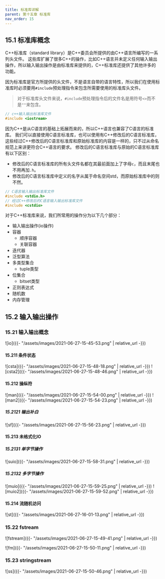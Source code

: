 ```yaml
---
title: 标准库详解
parent: 第十五章 标准库
nav_order: 15
---
```


## 15.1 标准库概念

C++标准库（standard library）是C++委员会所提供的由C++语言所编写的一系列头文件。
这些库扩展了很多C++的操作，比如C++语言并未定义任何输入输出操作，所以输入输出操作是由标准库来提供的，C++标准库还提供了其他许多的功能。

因为标准库是官方所提供的头文件，不是语言自带的语言特性，所以我们在使用标准库时必须要用`#include`预处理指令来包含所需要使用的标准库头文件。

> 对于标准库头文件来说，`#include`预处理指令后的文件名是用符号`<>`而不是`""`来包含。

```c++
// c++输入输出标准库文件
#include <iostream>
```

因为C++是从C语言的基础上拓展而来的，所以C++语言也兼容了C语言的标准库。
我们可以直接使用C语言标准库，也可以使用有C++修改后的C语言标准库，这些经过C++修改后的C语言标准库和原始标准库的内容是一样的，只不过从命名规范上来讲更符合C++语言的要求。
修改后的C语言标准库与原始的C语言标准库有以下区别：
* 修改后的C语言标准库的所有头文件名都在其最前面加上了字母`c`，而且末尾也不用再加`.h`。
* 修改后的C语言标准库中定义的名字从属于命名空间std，而原始标准库中的则不然。

```c++
// C语言输入输出标准库文件
#include <stdio.h>
// 经过C++修改后的C语言输入输出标准库文件
#include <cstdio>
```

对于C++标准库来说，我们所常用的操作分为以下几个部分：
* 输入输出操作(io操作)
* 容器
  * 顺序容器
  * 关联容器
* 迭代器
* 泛型算法
* 多类型集合
  * tuple类型
* 位集合
  * bitset类型
* 正则表达式
* 随机数
* 内存管理

## 15.2 输入输出操作

### 15.21 输入输出概念

![io]({{- "/assets/images/2021-06-27-15-45-53.png" | relative_url -}})

#### 15.211 条件状态

![csta]({{- "/assets/images/2021-06-27-15-48-18.png" | relative_url -}})
![csta2]({{- "/assets/images/2021-06-27-15-48-46.png" | relative_url -}})

#### 15.212 操纵符

![man]({{- "/assets/images/2021-06-27-15-54-00.png" | relative_url -}})
![man2]({{- "/assets/images/2021-06-27-15-54-23.png" | relative_url -}})

##### 15.2121 输出补白

![sf]({{- "/assets/images/2021-06-27-15-56-23.png" | relative_url -}})

#### 15.213 未格式化IO

##### 15.2131 单字节操作

![suio]({{- "/assets/images/2021-06-27-15-58-31.png" | relative_url -}})

##### 15.2132 多字节操作

![muio]({{- "/assets/images/2021-06-27-15-59-25.png" | relative_url -}})
![muio2]({{- "/assets/images/2021-06-27-15-59-52.png" | relative_url -}})

#### 15.214 流随机访问

![st]({{- "/assets/images/2021-06-27-16-01-13.png" | relative_url -}})

### 15.22 fstream

![fstream]({{- "/assets/images/2021-06-27-15-49-41.png" | relative_url -}})

![fm]({{- "/assets/images/2021-06-27-15-50-11.png" | relative_url -}})

### 15.23 stringstream

![ss]({{- "/assets/images/2021-06-27-15-50-46.png" | relative_url -}})

